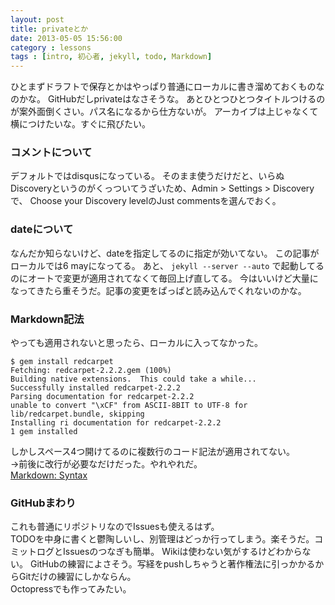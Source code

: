 ```yaml
---
layout: post
title: privateとか
date: 2013-05-05 15:56:00
category : lessons
tags : [intro, 初心者, jekyll, todo, Markdown]
---
```


ひとまずドラフトで保存とかはやっぱり普通にローカルに書き溜めておくものなのかな。
GitHubだしprivateはなさそうな。
あとひとつひとつタイトルつけるのが案外面倒くさい。パス名になるから仕方ないが。
アーカイブは上じゃなくて横につけたいな。すぐに飛びたい。

### コメントについて
デフォルトではdisqusになっている。
そのまま使うだけだと、いらぬDiscoveryというのがくっついてうざいため、Admin > Settings > Discoveryで、
Choose your Discovery levelのJust commentsを選んでおく。

### dateについて
なんだか知らないけど、dateを指定してるのに指定が効いてない。
この記事がローカルでは6 mayになってる。
あと、
    `jekyll --server --auto`
で起動してるのにオートで変更が適用されてなくて毎回上げ直してる。
今はいいけど大量になってきたら重そうだ。記事の変更をぱっぱと読み込んでくれないのかな。

### Markdown記法
やっても適用されないと思ったら、ローカルに入ってなかった。  

    $ gem install redcarpet
    Fetching: redcarpet-2.2.2.gem (100%)
    Building native extensions.  This could take a while...
    Successfully installed redcarpet-2.2.2
    Parsing documentation for redcarpet-2.2.2
    unable to convert "\xCF" from ASCII-8BIT to UTF-8 for lib/redcarpet.bundle, skipping
    Installing ri documentation for redcarpet-2.2.2
    1 gem installed

しかしスペース4つ開けてるのに複数行のコード記法が適用されてない。  
→前後に改行が必要なだけだった。やれやれだ。  
[Markdown: Syntax](http://daringfireball.net/projects/markdown/syntax#precode)

### GitHubまわり
これも普通にリポジトリなのでIssuesも使えるはず。  
TODOを中身に書くと鬱陶しいし、別管理はどっか行ってしまう。楽そうだ。コミットログとIssuesのつなぎも簡単。
Wikiは使わない気がするけどわからない。
GitHubの練習によさそう。写経をpushしちゃうと著作権法に引っかかるからGitだけの練習にしかならん。  
Octopressでも作ってみたい。